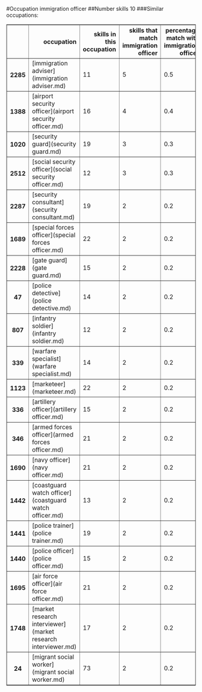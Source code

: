 #Occupation immigration officer
##Number skills 10
###Similar occupations:
<table border="1" class="dataframe">
  <thead>
    <tr style="text-align: right;">
      <th></th>
      <th>occupation</th>
      <th>skills in this occupation</th>
      <th>skills that match immigration officer</th>
      <th>percentage match with immigration officer</th>
      <th>skills not in immigration officer</th>
    </tr>
  </thead>
  <tbody>
    <tr>
      <th>2285</th>
      <td>[immigration adviser](immigration adviser.md)</td>
      <td>11</td>
      <td>5</td>
      <td>0.5</td>
      <td>6</td>
    </tr>
    <tr>
      <th>1388</th>
      <td>[airport security officer](airport security officer.md)</td>
      <td>16</td>
      <td>4</td>
      <td>0.4</td>
      <td>12</td>
    </tr>
    <tr>
      <th>1020</th>
      <td>[security guard](security guard.md)</td>
      <td>19</td>
      <td>3</td>
      <td>0.3</td>
      <td>16</td>
    </tr>
    <tr>
      <th>2512</th>
      <td>[social security officer](social security officer.md)</td>
      <td>12</td>
      <td>3</td>
      <td>0.3</td>
      <td>9</td>
    </tr>
    <tr>
      <th>2287</th>
      <td>[security consultant](security consultant.md)</td>
      <td>19</td>
      <td>2</td>
      <td>0.2</td>
      <td>17</td>
    </tr>
    <tr>
      <th>1689</th>
      <td>[special forces officer](special forces officer.md)</td>
      <td>22</td>
      <td>2</td>
      <td>0.2</td>
      <td>20</td>
    </tr>
    <tr>
      <th>2228</th>
      <td>[gate guard](gate guard.md)</td>
      <td>15</td>
      <td>2</td>
      <td>0.2</td>
      <td>13</td>
    </tr>
    <tr>
      <th>47</th>
      <td>[police detective](police detective.md)</td>
      <td>14</td>
      <td>2</td>
      <td>0.2</td>
      <td>12</td>
    </tr>
    <tr>
      <th>807</th>
      <td>[infantry soldier](infantry soldier.md)</td>
      <td>12</td>
      <td>2</td>
      <td>0.2</td>
      <td>10</td>
    </tr>
    <tr>
      <th>339</th>
      <td>[warfare specialist](warfare specialist.md)</td>
      <td>14</td>
      <td>2</td>
      <td>0.2</td>
      <td>12</td>
    </tr>
    <tr>
      <th>1123</th>
      <td>[marketeer](marketeer.md)</td>
      <td>22</td>
      <td>2</td>
      <td>0.2</td>
      <td>20</td>
    </tr>
    <tr>
      <th>336</th>
      <td>[artillery officer](artillery officer.md)</td>
      <td>15</td>
      <td>2</td>
      <td>0.2</td>
      <td>13</td>
    </tr>
    <tr>
      <th>346</th>
      <td>[armed forces officer](armed forces officer.md)</td>
      <td>21</td>
      <td>2</td>
      <td>0.2</td>
      <td>19</td>
    </tr>
    <tr>
      <th>1690</th>
      <td>[navy officer](navy officer.md)</td>
      <td>21</td>
      <td>2</td>
      <td>0.2</td>
      <td>19</td>
    </tr>
    <tr>
      <th>1442</th>
      <td>[coastguard watch officer](coastguard watch officer.md)</td>
      <td>13</td>
      <td>2</td>
      <td>0.2</td>
      <td>11</td>
    </tr>
    <tr>
      <th>1441</th>
      <td>[police trainer](police trainer.md)</td>
      <td>19</td>
      <td>2</td>
      <td>0.2</td>
      <td>17</td>
    </tr>
    <tr>
      <th>1440</th>
      <td>[police officer](police officer.md)</td>
      <td>15</td>
      <td>2</td>
      <td>0.2</td>
      <td>13</td>
    </tr>
    <tr>
      <th>1695</th>
      <td>[air force officer](air force officer.md)</td>
      <td>21</td>
      <td>2</td>
      <td>0.2</td>
      <td>19</td>
    </tr>
    <tr>
      <th>1748</th>
      <td>[market research interviewer](market research interviewer.md)</td>
      <td>17</td>
      <td>2</td>
      <td>0.2</td>
      <td>15</td>
    </tr>
    <tr>
      <th>24</th>
      <td>[migrant social worker](migrant social worker.md)</td>
      <td>73</td>
      <td>2</td>
      <td>0.2</td>
      <td>71</td>
    </tr>
  </tbody>
</table>
